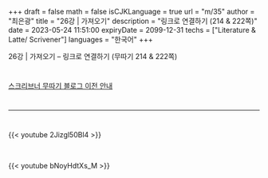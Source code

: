 +++
draft = false
math = false
isCJKLanguage = true
url = "m/35"
author = "최은광"
title = "26강 | 가져오기"
description = "링크로 연결하기 (214 & 222쪽)"
date = 2023-05-24 11:51:00
expiryDate = 2099-12-31
techs = ["Literature & Latte/ Scrivener"]
languages = "한국어"
+++

26강 | 가져오기 – 링크로 연결하기 (무따기 214 & 222쪽)

<!--more--> 

#

[스크리브너 무따기 블로그 이전 안내](../../docs/scrivener/newsroom/scrivener-notice-01/)

#

---

#

{{< youtube 2Jizgl50Bl4 >}}

<br>

{{< youtube bNoyHdtXs_M >}}

#